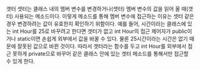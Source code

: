 겟터 셋터는 클래스 내의 멤버 변수를 변경하거나(셋터) 멤버 변수의 값을 읽어 올 때(겟터) 사용되는 메소드이다.
이렇게 메소드를 통해 멤버 변수에 접근하는 이유는 셋터 같은 경우 변경하려는 값이 유효한지 확인하기 위함이다.
예를 들어, 시간이라는 클래스에 있는 int Hour를 25로 바꾸려고 한다면 겟터가 없고 int Hour의 접근 제어자가 public이거나 static이면 손쉽게 외부에서 값을 바꿀 수 있다.
물론 25시간이라는 시간은 없기 때문에 잘못된 값으로 바뀐 것이다. 따라서 겟터라는 함수를 두고 int Hour를 외부에서 접근 못하게 private으로 바꾸어 같은 클래스 안에 있는 겟터 메소드를 통해서만 접근할 수 있게 한다.
